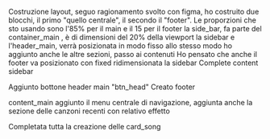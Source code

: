 Costruzione layout, seguo ragionamento svolto con figma, ho costruito due blocchi, il primo "quello centrale", il secondo il "footer". Le proporzioni che sto usando sono l'85% per il main e il 15 per il footer
la side_bar, fa parte del container_main , è di dimensioni del 20% della viewport
la sidebar e l'header_main, verrà posizionata in modo fisso
allo stesso modo ho aggiunto anche le altre sezioni, passo ai contenuti
Ho pensato che anche il footer va posizionato con fixed
ridimensionata la sidebar
Complete content sidebar

Aggiunto bottone header main "btn_head"
Creato footer

content_main aggiunto il menu centrale di navigazione, 
aggiunta anche la sezione delle canzoni recenti con relativo effetto

Completata tutta la creazione delle card_song 
